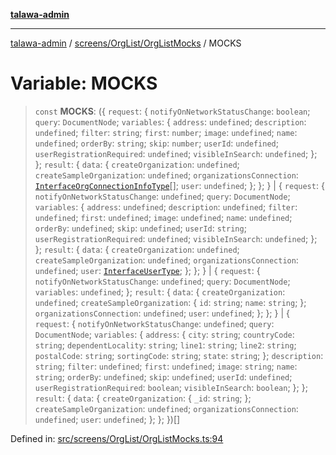 [**talawa-admin**](../../../../README.md)

***

[talawa-admin](../../../../README.md) / [screens/OrgList/OrgListMocks](../README.md) / MOCKS

# Variable: MOCKS

> `const` **MOCKS**: (\{ `request`: \{ `notifyOnNetworkStatusChange`: `boolean`; `query`: `DocumentNode`; `variables`: \{ `address`: `undefined`; `description`: `undefined`; `filter`: `string`; `first`: `number`; `image`: `undefined`; `name`: `undefined`; `orderBy`: `string`; `skip`: `number`; `userId`: `undefined`; `userRegistrationRequired`: `undefined`; `visibleInSearch`: `undefined`; \}; \}; `result`: \{ `data`: \{ `createOrganization`: `undefined`; `createSampleOrganization`: `undefined`; `organizationsConnection`: [`InterfaceOrgConnectionInfoType`](../../../../utils/interfaces/interfaces/InterfaceOrgConnectionInfoType.md)[]; `user`: `undefined`; \}; \}; \} \| \{ `request`: \{ `notifyOnNetworkStatusChange`: `undefined`; `query`: `DocumentNode`; `variables`: \{ `address`: `undefined`; `description`: `undefined`; `filter`: `undefined`; `first`: `undefined`; `image`: `undefined`; `name`: `undefined`; `orderBy`: `undefined`; `skip`: `undefined`; `userId`: `string`; `userRegistrationRequired`: `undefined`; `visibleInSearch`: `undefined`; \}; \}; `result`: \{ `data`: \{ `createOrganization`: `undefined`; `createSampleOrganization`: `undefined`; `organizationsConnection`: `undefined`; `user`: [`InterfaceUserType`](../../../../utils/interfaces/interfaces/InterfaceUserType.md); \}; \}; \} \| \{ `request`: \{ `notifyOnNetworkStatusChange`: `undefined`; `query`: `DocumentNode`; `variables`: `undefined`; \}; `result`: \{ `data`: \{ `createOrganization`: `undefined`; `createSampleOrganization`: \{ `id`: `string`; `name`: `string`; \}; `organizationsConnection`: `undefined`; `user`: `undefined`; \}; \}; \} \| \{ `request`: \{ `notifyOnNetworkStatusChange`: `undefined`; `query`: `DocumentNode`; `variables`: \{ `address`: \{ `city`: `string`; `countryCode`: `string`; `dependentLocality`: `string`; `line1`: `string`; `line2`: `string`; `postalCode`: `string`; `sortingCode`: `string`; `state`: `string`; \}; `description`: `string`; `filter`: `undefined`; `first`: `undefined`; `image`: `string`; `name`: `string`; `orderBy`: `undefined`; `skip`: `undefined`; `userId`: `undefined`; `userRegistrationRequired`: `boolean`; `visibleInSearch`: `boolean`; \}; \}; `result`: \{ `data`: \{ `createOrganization`: \{ `_id`: `string`; \}; `createSampleOrganization`: `undefined`; `organizationsConnection`: `undefined`; `user`: `undefined`; \}; \}; \})[]

Defined in: [src/screens/OrgList/OrgListMocks.ts:94](https://github.com/gautam-divyanshu/talawa-admin/blob/2490b2ea9583ec972ca984b1d93932def1c9f92b/src/screens/OrgList/OrgListMocks.ts#L94)
